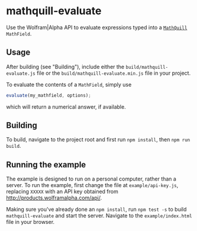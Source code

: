 # mathquill-evaluate
Use the Wolfram|Alpha API to evaluate expressions typed into a
[`MathQuill`](https://github.com/mathquill/mathquill) `MathField`.

## Usage

After building (see "Building"), include either the `build/mathquill-evaluate.js`
file or the `build/mathquill-evaluate.min.js` file in your project.

To evaluate the contents of a `MathField`, simply use

```javascript
evaluate(my_mathfield, options);
```

which will return a numerical answer, if available.

## Building
To build, navigate to the project root and first run `npm install`, then
`npm run build`.

## Running the example
The example is designed to run on a personal computer, rather than a server.
To run the example, first change the file at `example/api-key.js`, replacing
`XXXXX` with an API key obtained from http://products.wolframalpha.com/api/.

Making sure you've already done an `npm install`, run `npm test -s` to build
`mathquill-evaluate` and start the server. Navigate to the `example/index.html`
file in your browser.
